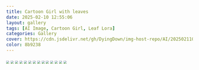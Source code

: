 ```yaml
---
title: Cartoon Girl with leaves
date: 2025-02-10 12:55:06
layout: gallery
tags: [AI Image, Cartoon Girl, Leaf Lora]
categories: Gallery
cover: https://cdn.jsdelivr.net/gh/DyingDown/img-host-repo/AI/202502110522956.png
color: 8b9238
---
```


<img src="https://cdn.jsdelivr.net/gh/DyingDown/img-host-repo/AI/202502110522956.png" style="zoom:50%;" />

<img src="https://cdn.jsdelivr.net/gh/DyingDown/img-host-repo/AI/202502110525648.png" style="zoom:50%;" />

<img src="https://cdn.jsdelivr.net/gh/DyingDown/img-host-repo/AI/202502110526318.png" style="zoom:50%;" />

<img src="https://cdn.jsdelivr.net/gh/DyingDown/img-host-repo/AI/202502110526043.png" style="zoom:50%;" />

<img src="https://cdn.jsdelivr.net/gh/DyingDown/img-host-repo/AI/202502110526579.png" style="zoom:50%;" />

<img src="https://cdn.jsdelivr.net/gh/DyingDown/img-host-repo/AI/202502110527466.png" style="zoom:50%;" />

<img src="https://cdn.jsdelivr.net/gh/DyingDown/img-host-repo/AI/202502110527454.png" style="zoom:50%;" />

<img src="https://cdn.jsdelivr.net/gh/DyingDown/img-host-repo/AI/202502110528074.png" style="zoom:50%;" />

<img src="https://cdn.jsdelivr.net/gh/DyingDown/img-host-repo/AI/202502110528246.png" style="zoom:50%;" />

<img src="https://cdn.jsdelivr.net/gh/DyingDown/img-host-repo/AI/202502110528215.png" style="zoom:50%;" />

<img src="https://cdn.jsdelivr.net/gh/DyingDown/img-host-repo/AI/202502110529651.png" style="zoom:50%;" />

<img src="https://cdn.jsdelivr.net/gh/DyingDown/img-host-repo/AI/202502110529762.png" style="zoom:50%;" />

<img src="https://cdn.jsdelivr.net/gh/DyingDown/img-host-repo/AI/202502110529762.png" style="zoom:50%;" />

<img src="https://cdn.jsdelivr.net/gh/DyingDown/img-host-repo/AI/202502110531888.png" style="zoom:50%;" />